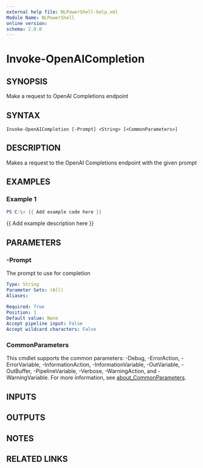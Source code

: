```yaml
---
external help file: NLPowerShell-help.xml
Module Name: NLPowerShell
online version:
schema: 2.0.0
---
```


# Invoke-OpenAICompletion

## SYNOPSIS
Make a request to OpenAI Completions endpoint

## SYNTAX

```
Invoke-OpenAICompletion [-Prompt] <String> [<CommonParameters>]
```

## DESCRIPTION
Makes a request to the OpenAI Completions endpoint with the given prompt

## EXAMPLES

### Example 1
```powershell
PS C:\> {{ Add example code here }}
```

{{ Add example description here }}

## PARAMETERS

### -Prompt
The prompt to use for completion

```yaml
Type: String
Parameter Sets: (All)
Aliases:

Required: True
Position: 1
Default value: None
Accept pipeline input: False
Accept wildcard characters: False
```

### CommonParameters
This cmdlet supports the common parameters: -Debug, -ErrorAction, -ErrorVariable, -InformationAction, -InformationVariable, -OutVariable, -OutBuffer, -PipelineVariable, -Verbose, -WarningAction, and -WarningVariable. For more information, see [about_CommonParameters](http://go.microsoft.com/fwlink/?LinkID=113216).

## INPUTS

## OUTPUTS

## NOTES

## RELATED LINKS
